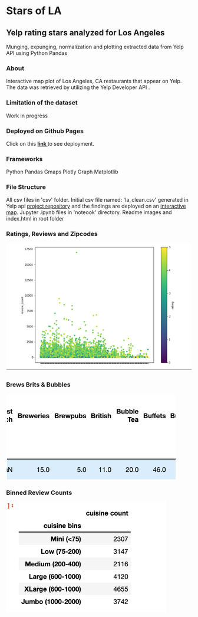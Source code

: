 # Stars of LA
## Yelp rating stars analyzed for Los Angeles
Munging, expunging, normalization and plotting extracted data from Yelp API using Python Pandas


### About
Interactive map plot of Los Angeles, CA restaurants that appear on Yelp. The data was retrieved by utilizing the Yelp Developer API </a>. 
### Limitation of the dataset
Work in progress

### Deployed on Github Pages
Click on this <a href='https://sherirosalia.github.io/stars_of_LA/'><strong>link </strong></a>to see deployment. 

### Frameworks
 Python Pandas
 Gmaps
 Plotly Graph
 Matplotlib
 
### File Structure
All csv files in 'csv' folder.
Initial csv file named: 'la_clean.csv' generated in Yelp api <a href="https://github.com/sherirosalia/LA_Restaurants_Yelp_API">project repository</a> and the findings are deployed on an <a href="https://sherirosalia.github.io/LA_Restaurants_Yelp_API/">interactive map</a>.
Jupyter .ipynb files in 'noteook' directory.
Readme images and index.html in root folder

### Ratings, Reviews and Zipcodes
![](LA_restaurants.png)

### Brews Brits & Bubbles
![](brew_brits_bubbles.png)

### Binned Review Counts
![](rev_cnt_bin.png)